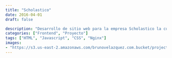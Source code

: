 ```yaml
---
title: "Scholastico"
date: 2016-04-01
draft: false

description: "Desarrollo de sitio web para la empresa Scholastico la cual se encarga de brindar servicios de transporte a corporativos, escuelas y al sector turísico"
categories: ["Frontend", "Proyecto"]
tags: ["HTML", "Javascript", "CSS", "Nginx"]
images:
- "https://s3.us-east-2.amazonaws.com/brunovelazquez.com.bucket/projects/SCHOLASTICO-www.scholastico.mx.webp"
---
```


